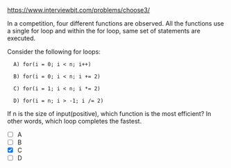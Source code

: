 https://www.interviewbit.com/problems/choose3/

In a competition, four different functions are observed. All the functions use a single for loop and within the for loop, same set of statements are executed.

Consider the following for loops:
```
  A) for(i = 0; i < n; i++)
 
  B) for(i = 0; i < n; i += 2)
 
  C) for(i = 1; i < n; i *= 2)
 
  D) for(i = n; i > -1; i /= 2)
```
If n is the size of input(positive), which function is the most efficient? In other words, which loop completes the fastest.

- [ ] A
- [ ] B
- [x] C
- [ ] D
